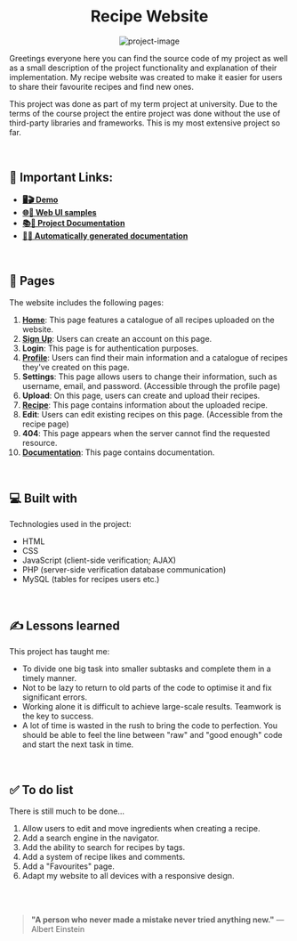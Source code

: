 <h1 align="center" id="title">Recipe Website</h1>

<p align="center"><img src="https://zwa.toad.cz/~plokhart/images/main-background.jpg" alt="project-image"></p>

<p id="description">
  Greetings everyone here you can find the source code of my project as well as a small description of the project functionality and explanation of their implementation. My recipe website was created to make it easier for users to share their favourite     recipes and find new ones.
</p> 
<p>
  This project was done as part of my term project at university. Due to the terms of the course project the entire project was done without the use of third-party libraries and frameworks. This is my most extensive project so far.
</p>

<br>

<h2>🚀 Important Links:</h2>

*   [**🖥️🎬 Demo**](https://zwa.toad.cz/~plokhart/)
*   [**🌐🎨 Web UI samples**](https://docs.google.com/document/d/1ttkN98or8wBW9GnoEhYZgr92T-VQ1l7vgLKrAN-3gVI/edit?usp=sharing)
*   [**📚📄 Project Documentation**](https://docs.google.com/document/d/1ZbVx3MlM36v6W70PbvMX7f74e8njOn-k3ojCjGyyCoQ/edit?usp=sharing)
*   [**🤖📄 Automatically generated documentation**](https://zwa.toad.cz/~plokhart/doxygen/html/files.html)

<br>
  
<h2>📄 Pages</h2>

The website includes the following pages:
1.	[**Home**](https://zwa.toad.cz/~plokhart/): This page features a catalogue of all recipes uploaded on the website.
2.	[**Sign Up**](https://zwa.toad.cz/~plokhart/registration): Users can create an account on this page.
3.	**Login**: This page is for authentication purposes.
4.	[**Profile**](https://zwa.toad.cz/~plokhart/profile?id=1): Users can find their main information and a catalogue of recipes they've created on this page.
5.	**Settings**: This page allows users to change their information, such as username, email, and password. (Accessible through the profile page)
6.	**Upload**: On this page, users can create and upload their recipes.
7.	[**Recipe**](https://zwa.toad.cz/~plokhart/recipe?id=48): This page contains information about the uploaded recipe.
8.	**Edit**: Users can edit existing recipes on this page. (Accessible from the recipe page)
9.	**404**: This page appears when the server cannot find the requested resource.
10.	[**Documentation**](https://zwa.toad.cz/~plokhart/views/documentation.view.php): This page contains documentation.


<br>

  
<h2>💻 Built with</h2>

Technologies used in the project:

*   HTML
*   CSS
*   JavaScript (client-side verification; AJAX)
*   PHP (server-side verification database communication)
*   MySQL (tables for recipes users etc.)

<br>


<h2>✍️ Lessons learned</h2>

This project has taught me:

*   To divide one big task into smaller subtasks and complete them in a timely manner.
*   Not to be lazy to return to old parts of the code to optimise it and fix significant errors.
*   Working alone it is difficult to achieve large-scale results. Teamwork is the key to success.
*   A lot of time is wasted in the rush to bring the code to perfection. You should be able to feel the line between "raw" and "good enough" code and start the next task in time.

<br>


<h2>✅ To do list</h2>

There is still much to be done...

1.	Allow users to edit and move ingredients when creating a recipe.
2.	Add a search engine in the navigator.
3.	Add the ability to search for recipes by tags.
4.	Add a system of recipe likes and comments.
5.	Add a "Favourites" page.
6.	Adapt my website to all devices with a responsive design.

<br>
<br>

> **"A person who never made a mistake never tried anything new."**
> —Albert Einstein
